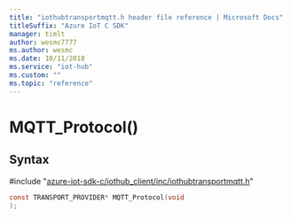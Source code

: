 ```yaml
---                             
title: "iothubtransportmqtt.h header file reference | Microsoft Docs" 
titleSuffix: "Azure IoT C SDK"            
manager: timlt                 
author: wesmc7777              
ms.author: wesmc               
ms.date: 10/11/2018                    
ms.service: "iot-hub"             
ms.custom: ""                
ms.topic: "reference"        
---                            
```


# MQTT_Protocol()

## Syntax

\#include "[azure-iot-sdk-c/iothub_client/inc/iothubtransportmqtt.h](../iothubtransportmqtt-h.md)"  
```C
const TRANSPORT_PROVIDER* MQTT_Protocol(void
);
```

